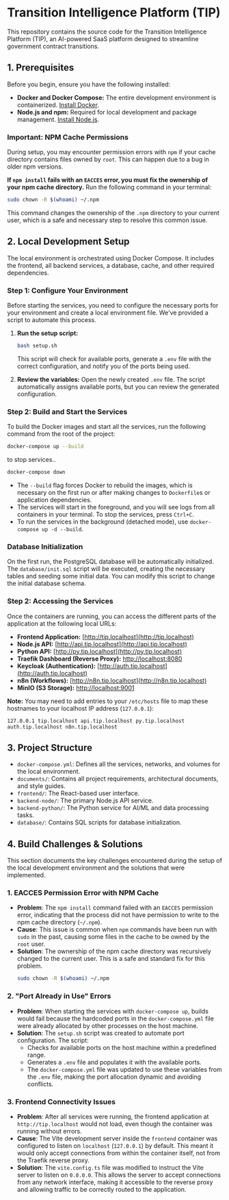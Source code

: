 # Transition Intelligence Platform (TIP)

This repository contains the source code for the Transition Intelligence Platform (TIP), an AI-powered SaaS platform designed to streamline government contract transitions.

## 1. Prerequisites

Before you begin, ensure you have the following installed:
- **Docker and Docker Compose:** The entire development environment is containerized. [Install Docker](https://docs.docker.com/get-docker/).
- **Node.js and npm:** Required for local development and package management. [Install Node.js](https://nodejs.org/).

### Important: NPM Cache Permissions

During setup, you may encounter permission errors with `npm` if your cache directory contains files owned by `root`. This can happen due to a bug in older npm versions.

**If `npm install` fails with an `EACCES` error, you must fix the ownership of your npm cache directory.** Run the following command in your terminal:

```bash
sudo chown -R $(whoami) ~/.npm
```

This command changes the ownership of the `.npm` directory to your current user, which is a safe and necessary step to resolve this common issue.

## 2. Local Development Setup

The local environment is orchestrated using Docker Compose. It includes the frontend, all backend services, a database, cache, and other required dependencies.

### Step 1: Configure Your Environment

Before starting the services, you need to configure the necessary ports for your environment and create a local environment file. We've provided a script to automate this process.

1.  **Run the setup script:**
    ```bash
    bash setup.sh
    ```
    This script will check for available ports, generate a `.env` file with the correct configuration, and notify you of the ports being used.

2.  **Review the variables:** Open the newly created `.env` file. The script automatically assigns available ports, but you can review the generated configuration.

### Step 2: Build and Start the Services

To build the Docker images and start all the services, run the following command from the root of the project:

```bash
docker-compose up --build
```

to stop services..
``` bash
docker-compose down
```

- The `--build` flag forces Docker to rebuild the images, which is necessary on the first run or after making changes to `Dockerfile`s or application dependencies.
- The services will start in the foreground, and you will see logs from all containers in your terminal. To stop the services, press `Ctrl+C`.
- To run the services in the background (detached mode), use `docker-compose up -d --build`.

### Database Initialization

On the first run, the PostgreSQL database will be automatically initialized. The `database/init.sql` script will be executed, creating the necessary tables and seeding some initial data. You can modify this script to change the initial database schema.

### Step 2: Accessing the Services

Once the containers are running, you can access the different parts of the application at the following local URLs:

- **Frontend Application:** [http://tip.localhost](http://tip.localhost)
- **Node.js API:** [http://api.tip.localhost](http://api.tip.localhost)
- **Python API:** [http://py.tip.localhost](http://py.tip.localhost)
- **Traefik Dashboard (Reverse Proxy):** [http://localhost:8080](http://localhost:8080)
- **Keycloak (Authentication):** [http://auth.tip.localhost](http://auth.tip.localhost)
- **n8n (Workflows):** [http://n8n.tip.localhost](http://n8n.tip.localhost)
- **MinIO (S3 Storage):** [http://localhost:9001](http://localhost:9001)

**Note:** You may need to add entries to your `/etc/hosts` file to map these hostnames to your localhost IP address (`127.0.0.1`):
```
127.0.0.1 tip.localhost api.tip.localhost py.tip.localhost auth.tip.localhost n8n.tip.localhost
```

## 3. Project Structure

- `docker-compose.yml`: Defines all the services, networks, and volumes for the local environment.
- `documents/`: Contains all project requirements, architectural documents, and style guides.
- `frontend/`: The React-based user interface.
- `backend-node/`: The primary Node.js API service.
- `backend-python/`: The Python service for AI/ML and data processing tasks.
- `database/`: Contains SQL scripts for database initialization.

## 4. Build Challenges & Solutions

This section documents the key challenges encountered during the setup of the local development environment and the solutions that were implemented.

### 1. EACCES Permission Error with NPM Cache

-   **Problem**: The `npm install` command failed with an `EACCES` permission error, indicating that the process did not have permission to write to the npm cache directory (`~/.npm`).
-   **Cause**: This issue is common when `npm` commands have been run with `sudo` in the past, causing some files in the cache to be owned by the `root` user.
-   **Solution**: The ownership of the npm cache directory was recursively changed to the current user. This is a safe and standard fix for this problem.
    ```bash
    sudo chown -R $(whoami) ~/.npm
    ```

### 2. "Port Already in Use" Errors

-   **Problem**: When starting the services with `docker-compose up`, builds would fail because the hardcoded ports in the `docker-compose.yml` file were already allocated by other processes on the host machine.
-   **Solution**: The `setup.sh` script was created to automate port configuration. The script:
    -   Checks for available ports on the host machine within a predefined range.
    -   Generates a `.env` file and populates it with the available ports.
    -   The `docker-compose.yml` file was updated to use these variables from the `.env` file, making the port allocation dynamic and avoiding conflicts.

### 3. Frontend Connectivity Issues

-   **Problem**: After all services were running, the frontend application at `http://tip.localhost` would not load, even though the container was running without errors.
-   **Cause**: The Vite development server inside the `frontend` container was configured to listen on `localhost` (`127.0.0.1`) by default. This meant it would only accept connections from within the container itself, not from the Traefik reverse proxy.
-   **Solution**: The `vite.config.ts` file was modified to instruct the Vite server to listen on `0.0.0.0`. This allows the server to accept connections from any network interface, making it accessible to the reverse proxy and allowing traffic to be correctly routed to the application.